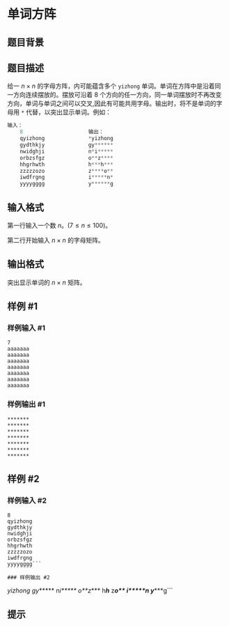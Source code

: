 # 单词方阵

## 题目背景



## 题目描述

给一 $n \times n$ 的字母方阵，内可能蕴含多个 `yizhong` 单词。单词在方阵中是沿着同一方向连续摆放的。摆放可沿着 $8$ 个方向的任一方向，同一单词摆放时不再改变方向，单词与单词之间可以交叉,因此有可能共用字母。输出时，将不是单词的字母用 `*` 代替，以突出显示单词。例如：

```cpp
输入：
    8                     输出：
    qyizhong              *yizhong
    gydthkjy              gy******
    nwidghji              n*i*****
    orbzsfgz              o**z****
    hhgrhwth              h***h***
    zzzzzozo              z****o**
    iwdfrgng              i*****n*
    yyyygggg              y******g
```

## 输入格式

第一行输入一个数 $n$。($7 \le n \le 100$)。

第二行开始输入 $n \times n$ 的字母矩阵。


## 输出格式

突出显示单词的 $n \times n$ 矩阵。


## 样例 #1

### 样例输入 #1
```
7
aaaaaaa
aaaaaaa
aaaaaaa
aaaaaaa
aaaaaaa
aaaaaaa
aaaaaaa
```

### 样例输出 #1

```
*******
*******
*******
*******
*******
*******
*******
```

## 样例 #2

### 样例输入 #2
```
8
qyizhong
gydthkjy
nwidghji
orbzsfgz
hhgrhwth
zzzzzozo
iwdfrgng
yyyygggg```

### 样例输出 #2

```
*yizhong
gy******
n*i*****
o**z****
h***h***
z****o**
i*****n*
y******g```

## 提示


